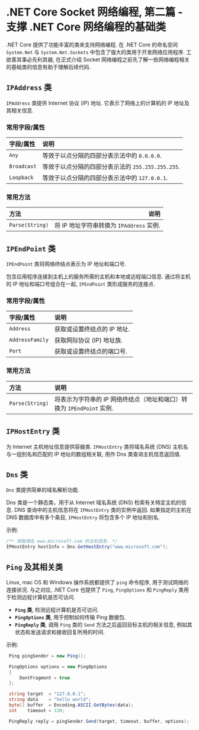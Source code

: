 # .NET Core Socket 网络编程, 第二篇 - 支撑 .NET Core 网络编程的基础类

.NET Core 提供了功能丰富的类来支持网络编程. 在 .NET Core 的命名空间 `System.Net` 与 `System.Net.Sockets` 中包含了强大的类用于开发网络应用程序. 工欲善其事必先利其器, 在正式介绍 Socket 网络编程之前先了解一些网络编程相关的基础类的信息有助于理解后续代码.

## `IPAddress` 类

`IPAddress` 类提供 Internet 协议 (IP) 地址. 它表示了网络上的计算机的 IP 地址及其相关信息.

### 常用字段/属性

| 字段/属性    | 说明                                           |
| :---------- | :--------------------------------------------- |
| `Any`       | 等效于以点分隔的四部分表示法中的 `0.0.0.0`.       |
| `Broadcast` | 等效于以点分隔的四部分表示法的 `255.255.255.255`. |
| `Loopback`  | 等效于以点分隔的四部分表示法中的 `127.0.0.1`.     |

### 常用方法

| 方法            | 说明                                    |
| :-------------- | -------------------------------------: |
| `Parse(String)` | 将 IP 地址字符串转换为 `IPAddress` 实例. |

## `IPEndPoint` 类

`IPEndPoint` 类将网络终结点表示为 IP 地址和端口号.

包含应用程序连接到主机上的服务所需的主机和本地或远程端口信息. 通过将主机的 IP 地址和端口号组合在一起, `IPEndPoint` 类形成服务的连接点.

### 常用字段/属性

| 字段/属性        | 说明                      |
| :-------------- | :------------------------ |
| `Address`       | 获取或设置终结点的 IP 地址. |
| `AddressFamily` | 获取网际协议 (IP) 地址族.   |
| `Port`          | 获取或设置终结点的端口号.   |

### 常用方法

| 方法            | 说明                                                              |
| :-------------- | :---------------------------------------------------------------- |
| `Parse(String)` | 将表示为字符串的 IP 网络终结点（地址和端口）转换为 `IPEndPoint` 实例. |

## `IPHostEntry` 类

为 Internet 主机地址信息提供容器类. `IPHostEntry` 类将域名系统 (DNS) 主机名与一组别名和匹配的 IP 地址的数组相关联, 用作 Dns 类查询主机信息返回值.

## `Dns` 类

`Dns` 类提供简单的域名解析功能.

Dns 类是一个静态类，用于从 Internet 域名系统 (DNS) 检索有关特定主机的信息. DNS 查询中的主机信息将在 `IPHostEntry` 类的实例中返回. 如果指定的主机在 DNS 数据库中有多个条目, `IPHostEntry` 将包含多个 IP 地址和别名.

示例:

```cs
/** 获取域名 www.microsoft.com 的主机信息. */
IPHostEntry hostInfo = Dns.GetHostEntry("www.microsoft.com");
```

## `Ping` 及其相关类

Linux, mac OS 和 Windows 操作系统都提供了 `ping` 命令程序, 用于测试网络的连接状况. 与之对应, .NET Core 也提供了 `Ping`, `PingOptions` 和 `PingReply` 类用于检测远程计算机是否可访问.

- **`Ping` 类**, 检测远程计算机是否可访问.
- **`PingOptions` 类**, 用于控制如何传输 Ping 数据包.
- **`PingReply` 类**, 调用 `Ping` 类的 `Send` 方法之后返回目标主机的相关信息, 例如其状态和发送请求和接收回复所用的时间.

示例:

```cs
 Ping pingSender = new Ping();

 PingOptions options = new PingOptions
 {
     DontFragment = true
 };

 string target  = "127.0.0.1";
 string data    = "hello world";
 byte[] buffer  = Encoding.ASCII.GetBytes(data);
 int    timeout = 120;

 PingReply reply = pingSender.Send(target, timeout, buffer, options);
```
